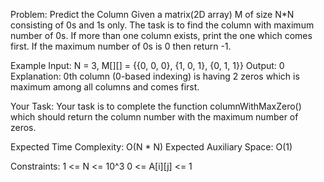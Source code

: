 Problem: Predict the Column
Given a matrix(2D array) M of size N*N consisting of 0s and 1s only. The task is to find the column with maximum number of 0s. If more than one column exists, print the one which comes first. If the maximum number of 0s is 0 then return -1.

Example
Input: N = 3, M[][] = {{0, 0, 0},
                       {1, 0, 1},
                       {0, 1, 1}}
Output: 0
Explanation: 0th column (0-based indexing) is having 2 zeros which is maximum among all columns and comes first.

Your Task:
Your task is to complete the function columnWithMaxZero() which should return the column number with the maximum number of zeros. 

Expected Time Complexity: O(N * N)
Expected Auxiliary Space: O(1)

Constraints:
1 <= N <= 10^3
0 <= A[i][j] <= 1